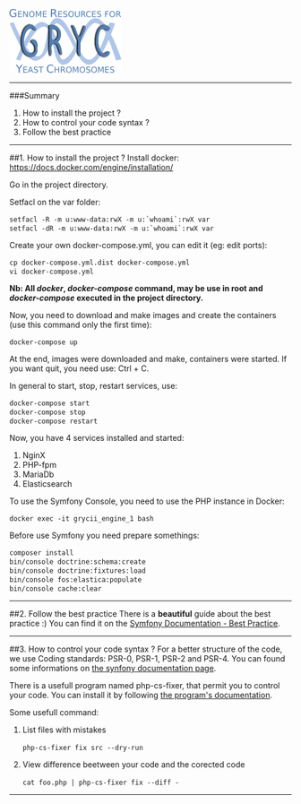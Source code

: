 ![GrycII](./web/images/GRYC_logo_beta_v2.png)

------------

###Summary
1. How to install the project ?
2. How to control your code syntax ?
3. Follow the best practice

------------

##1. How to install the project ?
Install docker: https://docs.docker.com/engine/installation/

Go in the project directory.

Setfacl on the var folder:

    setfacl -R -m u:www-data:rwX -m u:`whoami`:rwX var
    setfacl -dR -m u:www-data:rwX -m u:`whoami`:rwX var

Create your own docker-compose.yml, you can edit it (eg: edit ports):

    cp docker-compose.yml.dist docker-compose.yml
    vi docker-compose.yml

**Nb: All *docker*, *docker-compose* command, may be use in root and *docker-compose* executed in the project directory.**

Now, you need to download and make images and create the containers (use this command only the first time):

    docker-compose up
    
At the end, images were downloaded and make, containers were started. If you want quit, you need use: Ctrl + C.

In general to start, stop, restart services, use:

    docker-compose start
    docker-compose stop
    docker-compose restart

Now, you have 4 services installed and started:

1. NginX
2. PHP-fpm
3. MariaDb
4. Elasticsearch

To use the Symfony Console, you need to use the PHP instance in Docker:

    docker exec -it grycii_engine_1 bash
    
Before use Symfony you need prepare somethings:

    composer install
    bin/console doctrine:schema:create
    bin/console doctrine:fixtures:load
    bin/console fos:elastica:populate
    bin/console cache:clear

----------------

##2. Follow the best practice
There is a **beautiful** guide about the best practice :) You can find it on the [Symfony Documentation - Best Practice](http://symfony.com/doc/current/best_practices/index.html).

----------------

##3. How to control your code syntax ?
For a better structure of the code, we use Coding standards: PSR-0, PSR-1, PSR-2 and PSR-4.
You can found some informations on [the synfony documentation page](http://symfony.com/doc/current/contributing/code/standards.html).

There is a usefull program named php-cs-fixer, that permit you to control your code. You can install it by following [the program's documentation](https://github.com/FriendsOfPHP/PHP-CS-Fixer).

Some usefull command:
1. List files with mistakes

    `php-cs-fixer fix src --dry-run`
    
2. View difference beetween your code and the corected code

    `cat foo.php | php-cs-fixer fix --diff -`
    
----------------

